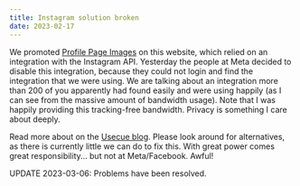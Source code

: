 ```yaml
---
title: Instagram solution broken
date: 2023-02-17
---
```


We promoted [Profile Page Images](https://profilepageimages.usecue.com/) on this website, which relied on an integration with the Instagram API. Yesterday the people at Meta decided to disable this integration, because they could not login and find the integration that we were using. We are talking about an integration more than 200 of you apparently had found easily and were using happily (as I can see from the massive amount of bandwidth usage). Note that I was happily providing this tracking-free bandwidth. Privacy is something I care about deeply.

Read more about on the [Usecue blog](https://www.usecue.com/blog/profilepageimages-disabled-by-facebook/). Please look around for alternatives, as there is currently little we can do to fix this. With great power comes great responsibility... but not at Meta/Facebook. Awful!

UPDATE 2023-03-06: Problems have been resolved.